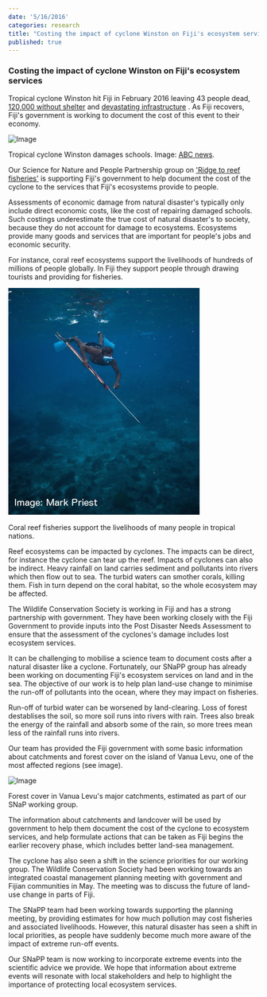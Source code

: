 ```yaml
---
date: '5/16/2016'
categories: research
title: "Costing the impact of cyclone Winston on Fiji's ecosystem services"
published: true  
---
```


### Costing the impact of cyclone Winston on Fiji's ecosystem services

Tropical cyclone Winston hit Fiji in February 2016 leaving 43 people dead, [120,000 without shelter](http://www.abc.net.au/news/2016-03-03/fijians-in-shelters-as-cyclone-winston-relief-efforts-accelerate/7217028) and [devastating infrastructure](http://www.abc.net.au/news/2016-03-07/fiji-before-after-photos-cyclone-winston/7220784)
. As Fiji recovers, Fiji's government is working to document the cost of this event to their economy.  


<div class = "image_caption">
<img src ="http://www.abc.net.au/news/image/7191668-3x2-940x627.jpg" alt="Image" class="image_float"/>
<p>
Tropical cyclone Winston damages schools. Image: <a href = "http://www.abc.net.au/news/2016-02-23/cyclone-winston-fiji-damage-school/7191692" target = "blank"> ABC news</a>.
</p>
</div>

Our Science for Nature and People Partnership group on ['Ridge to reef fisheries'](http://snappartnership.net/groups/ridges-to-reef-fisheries/) is supporting Fiji's government to help document the cost of the cyclone to the services that Fiji's ecosystems provide to people.

Assessments of economic damage from natural disaster's typically only include direct economic costs, like the cost of repairing damaged schools. Such costings underestimate the true cost of natural disaster's to society, because they do not account for damage to ecosystems. Ecosystems provide many goods and services that are important for people's jobs and economic security.  

For instance, coral reef ecosystems support the livelihoods of hundreds of millions of people globally. In Fiji they support people through drawing tourists and providing for fisheries.  

<div class = "image_caption">
<img src ="spearfishing.jpeg" alt="Image" class="image_float"/>
<p>
Coral reef fisheries support the livelihoods of many people in tropical nations.
</p>
</div>  

Reef ecosystems can be impacted by cyclones. The impacts can be direct, for instance the cyclone can tear up the reef. Impacts of cyclones can also be indirect. Heavy rainfall on land carries sediment and pollutants into rivers which then flow out to sea. The turbid waters can smother corals, killing them. Fish in turn depend on the coral habitat, so the whole ecosystem may be affected.  

The Wildlife Conservation Society is working in Fiji and has a strong partnership with government. They have been working closely with the Fiji Government to provide inputs into the Post Disaster Needs Assessment to ensure that the assessment of the cyclones's damage includes lost ecosystem services.   

It can be challenging to mobilise  a science team to document costs after a natural disaster like a cyclone. Fortunately, our SNaPP group has already been working on documenting Fiji's ecosystem services on land and in the sea. The objective of our work is to help plan land-use change to minimise the run-off of pollutants into the ocean, where they may impact on fisheries.  

Run-off of turbid water can be worsened by land-clearing. Loss of forest destablises the soil, so more soil runs into rivers with rain. Trees also break the energy of the rainfall and absorb some of the rain, so more trees mean less of the rainfall runs into rivers.

Our team has provided the Fiji government with some basic information about catchments and forest cover on the island of Vanua Levu, one of the most affected regions (see image).  

<div class = "image_caption">
<img src ="vanua_levu_forest_cover
.png" alt="Image" class="image_float"/>
<p>
Forest cover in Vanua Levu's major catchments, estimated as part of our SNaP working group.
</p>
</div>   

The information about catchments and landcover will be used by government to help them document the cost of the cyclone to ecosystem services, and help formulate actions that can be taken as Fiji begins the earlier recovery phase, which includes better land-sea management.  

The cyclone has also seen a shift in the science priorities for our working group. The Wildlife Conservation Society had been working towards an integrated coastal management planning meeting with government and Fijian communities in May. The meeting was to discuss the future of land-use change in parts of Fiji.  

The SNaPP team had been working towards supporting the planning meeting, by providing estimates for how much pollution may cost fisheries and associated livelihoods.  However, this natural disaster has seen a shift in local priorities, as people have suddenly become much more aware of the impact of extreme run-off events.  

Our SNaPP team is now working to incorporate extreme events into the scientific advice we provide. We hope that information about extreme events will resonate with local stakeholders and help to highlight the importance of protecting local ecosystem services.   
